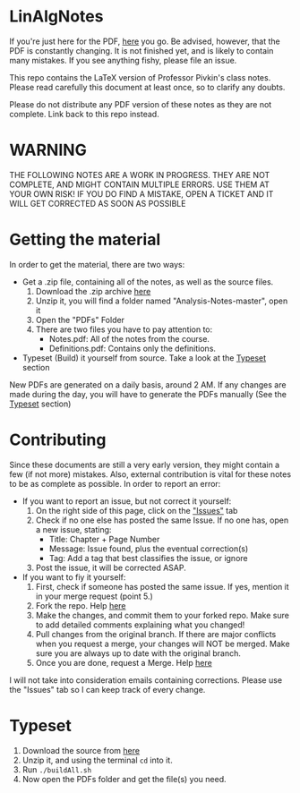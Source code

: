 # LinAlgNotes
If you're just here for the PDF, [here](https://github.com/pennal/LinAlgNotes/blob/master/PDFs/Notes.pdf) you go. Be advised, however, that the PDF is constantly changing. It is not finished yet, and is likely to contain many mistakes. If you see anything fishy, please file an issue.

This repo contains the LaTeX version of Professor Pivkin's class notes. Please read carefully this document at least once, so to clarify any doubts. 

Please do not distribute any PDF version of these notes as they are not complete. Link back to this repo instead.

WARNING
====================
THE FOLLOWING NOTES ARE A WORK IN PROGRESS. THEY ARE NOT COMPLETE, AND MIGHT CONTAIN MULTIPLE ERRORS. USE THEM AT YOUR OWN RISK! IF YOU DO FIND A MISTAKE, OPEN A TICKET AND IT WILL GET CORRECTED AS SOON AS POSSIBLE

Getting the material
====================

In order to get the material, there are two ways:

* Get a .zip file, containing all of the notes, as well as the source files. 
  1. Download the .zip archive [here](https://github.com/pennal/LinAlgNotes/archive/master.zip)
  2. Unzip it, you will find a folder named "Analysis-Notes-master", open it
  3. Open the "PDFs" Folder
  4. There are two files you have to pay attention to:
      * Notes.pdf: All of the notes from the course.
	  * Definitions.pdf: Contains only the definitions. 
* Typeset (Build) it yourself from source. Take a look at the [Typeset](#Typeset) section

New PDFs are generated on a daily basis, around 2 AM. If any changes are made during the day, you will have to generate the PDFs manually (See the [Typeset](#Typeset) section)


<a name="Contributing"></a>
Contributing
============

Since these documents are still a very early version, they might contain a few (if not more) mistakes. Also, external contribution is vital for these notes to be as complete as possible. In order to report an error:

* If you want to report an issue, but not correct it yourself:
    1. On the right side of this page, click on the ["Issues"](https://github.com/pennal/LinAlgNotes/issues) tab
    2. Check if no one else has posted the same Issue. If no one has, open a new issue, stating:
        * Title: Chapter + Page Number
        * Message: Issue found, plus the eventual correction(s)
        * Tag: Add a tag that best classifies the issue, or ignore
    3. Post the issue, it will be corrected ASAP.
* If you want to fiy it yourself:
    1. First, check if someone has posted the same issue. If yes, mention it in your merge request (point 5.)
    2. Fork the repo. Help [here](https://help.github.com/articles/fork-a-repo)
    3. Make the changes, and commit them to your forked repo. Make sure to add detailed comments explaining what you changed!
    4. Pull changes from the original branch. If there are major conflicts when you request a merge, your changes will NOT be merged. Make sure you are always up to date with the original branch.
    5. Once you are done, request a Merge. Help [here](https://help.github.com/articles/using-pull-requests)

I will not take into consideration emails containing corrections. Please use the "Issues" tab so I can keep track of every change.


<a name="Typeset"></a>
Typeset
=========

1. Download the source from [here](https://github.com/pennal/LinAlgNotes/archive/master.zip)
2. Unzip it, and using the terminal <code>cd</code> into it. 
3. Run <code>./buildAll.sh</code>
4. Now open the PDFs folder and get the file(s) you need. 

